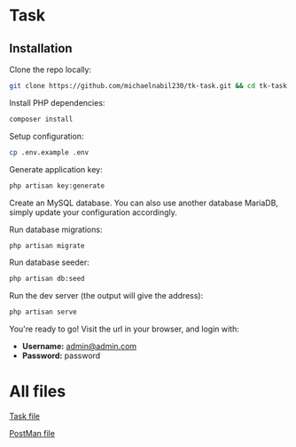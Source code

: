# Task

## Installation

Clone the repo locally:

```sh
git clone https://github.com/michaelnabil230/tk-task.git && cd tk-task
```

Install PHP dependencies:

```sh
composer install
```

Setup configuration:

```sh
cp .env.example .env
```

Generate application key:

```sh
php artisan key:generate
```

Create an MySQL database. You can also use another database MariaDB, simply update your configuration accordingly.

Run database migrations:

```sh
php artisan migrate
```

Run database seeder:

```sh
php artisan db:seed
```

Run the dev server (the output will give the address):

```sh
php artisan serve
```

You're ready to go! Visit the url in your browser, and login with:

- **Username:** admin@admin.com
- **Password:** password

# All files

[Task file](./task.pdf)

[PostMan file](./task.postman_collection.json)
